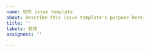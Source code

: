 ```yaml
---
name: 软件 issue template
about: Describe this issue template's purpose here.
title: ''
labels: 软件
assignees: ''

---
```



